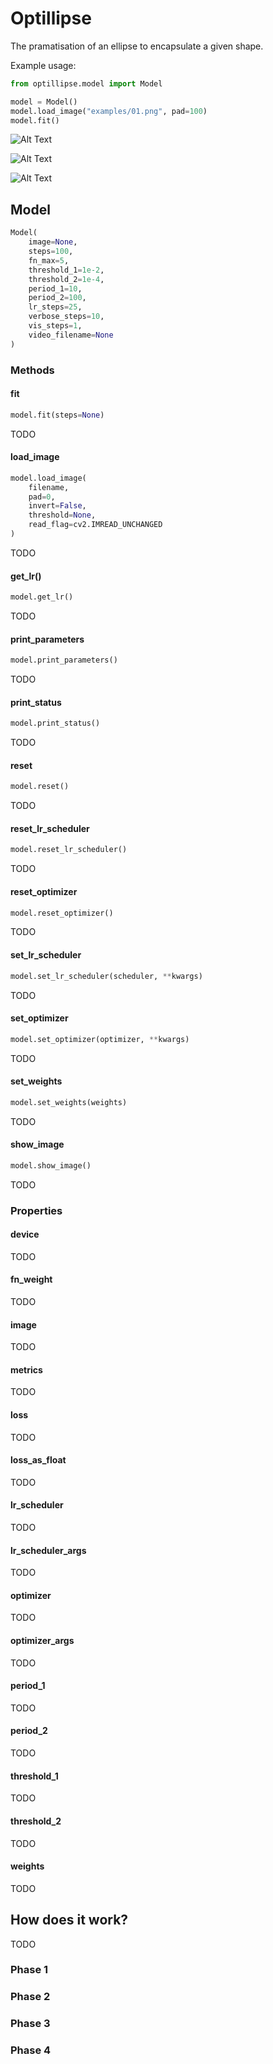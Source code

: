 # Optillipse

The pramatisation of an ellipse to encapsulate a given shape.

Example usage:
```python
from optillipse.model import Model

model = Model()
model.load_image("examples/01.png", pad=100)
model.fit()
```

![Alt Text](examples/example-01.gif)

![Alt Text](examples/example-02.gif)

![Alt Text](examples/example-03.gif)

## Model

```python
Model(
    image=None, 
    steps=100,
    fn_max=5, 
    threshold_1=1e-2, 
    threshold_2=1e-4, 
    period_1=10, 
    period_2=100,   
    lr_steps=25,
    verbose_steps=10, 
    vis_steps=1, 
    video_filename=None
)
```

### Methods

#### fit

```python
model.fit(steps=None)
```
TODO

#### load_image

```python
model.load_image(
    filename, 
    pad=0, 
    invert=False, 
    threshold=None, 
    read_flag=cv2.IMREAD_UNCHANGED
)
 ```
TODO

#### get_lr()

```python
model.get_lr()
```
TODO

#### print_parameters

```python
model.print_parameters()
```
TODO

#### print_status

```python
model.print_status()
```
TODO

#### reset

```python
model.reset()
```
TODO

#### reset_lr_scheduler

```python
model.reset_lr_scheduler()
```
TODO

#### reset_optimizer

```python
model.reset_optimizer()
```
TODO

#### set_lr_scheduler

```python
model.set_lr_scheduler(scheduler, **kwargs)
```
TODO

#### set_optimizer

```python
model.set_optimizer(optimizer, **kwargs)
```
TODO

#### set_weights

```python
model.set_weights(weights)
```
TODO

#### show_image

```python
model.show_image()
```
TODO

### Properties

#### device
TODO

#### fn_weight
TODO

#### image
TODO

#### metrics
TODO

#### loss
TODO

#### loss_as_float
TODO

#### lr_scheduler
TODO

#### lr_scheduler_args
TODO

#### optimizer
TODO

#### optimizer_args
TODO

#### period_1
TODO

#### period_2
TODO

#### threshold_1
TODO

#### threshold_2
TODO

#### weights
TODO

## How does it work?
TODO

### Phase 1

### Phase 2

### Phase 3

### Phase 4
